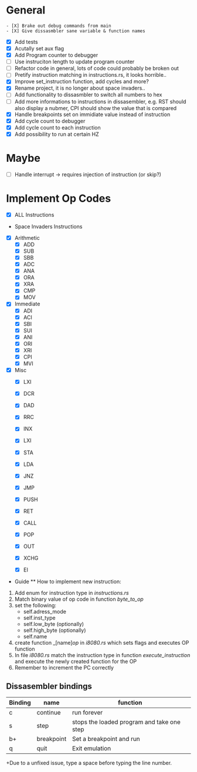 # General
    - [X] Brake out debug commands from main
    - [X] Give dissasmbler sane variable & function names
- [x] Add tests
- [X] Acutally set aux flag
- [X] Add Program counter to debugger
- [ ] Use instruciton length to update program counter
- [ ] Refactor code in general, lots of code could probably be broken out
- [ ] Pretify instruction matching in instructions.rs, it looks horrible..
- [X] Improve set_instruction function, add cycles and more?
- [X] Rename project, it is no longer about space invaders.. 
- [ ] Add functionality to dissasmbler to switch all numbers to hex
- [ ] Add more informations to instructions in dissasembler, e.g. RST should also display a nubmer, CPI should show the value that is compared
- [X] Handle breakpoints set on immidiate value instead of instruction
- [X] Add cycle count to debugger
- [X] Add cycle count to each instruction
- [X] Add possibility to run at certain HZ

# Maybe
- [ ] Handle interrupt -> requires injection of instruction (or skip?)

# Implement Op Codes
- [X] ALL Instructions 

- Space Invaders Instructions
- [X] Arithmetic
    - [X] ADD
    - [X] SUB
    - [X] SBB
    - [X] ADC
    - [X] ANA
    - [X] ORA
    - [X] XRA
    - [X] CMP
    - [X] MOV
- [X] Immediate
    - [X] ADI
    - [X] ACI
    - [X] SBI
    - [X] SUI
    - [X] ANI
    - [X] ORI
    - [X] XRI
    - [X] CPI
    - [X] MVI
- [X] Misc
    - [X] LXI
    - [X] DCR
    - [X] DAD
    - [X] RRC
    - [X] INX
    - [X] LXI
    - [X] STA
    - [X] LDA
    - [X] JNZ
    - [X] JMP
    - [X] PUSH
    - [X] RET
    - [X] CALL
    - [X] POP
    - [X] OUT
    - [X] XCHG
    - [X] EI





* Guide
** How to implement new instruction:
1. Add enum for instruction type in _instructions.rs_
2. Match binary value of op code in function _byte_to_op_
3. set the following:
   + self.adress_mode
   + self.inst_type
   + self.low_byte (optionally)
   + self.high_byte (optionally)
   + self.name
4. create function _[name]_op_ in _i8080.rs_ which sets flags and executes OP function
5. In file _i8080.rs_ match the instruction type in function
   _execute_instruction_ and execute the newly created function for the OP
6. Remember to increment the PC correctly


## Dissasembler bindings

| Binding | name       | function                                   |
|---------|------------|--------------------------------------------|
| c       | continue   | run forever                                |
| s       | step       | stops the loaded program and take one step |
| b+      | breakpoint | Set a breakpoint and run                   |
| q       | quit       | Exit emulation                             |

+Due to a unfixed issue, type a space before typing the line number.

